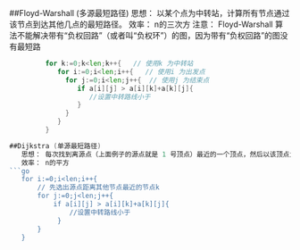 

##Floyd-Warshall (多源最短路径)
    思想： 以某个点为中转站，计算所有节点通过该节点到达其他几点的最短路径。
    效率： n的三次方
    注意： Floyd-Warshall 算法不能解决带有“负权回路”（或者叫“负权环”）的图，因为带有“负权回路”的图没有最短路
```go
         for k:=0;k<len;k++{   // 使用k 为中转站
            for i:=0;i<len;i++{   // 使用i 为出发点
              for j:=0;i<len;j++{  // 使用j 为结束点
                 if a[i][j] > a[i][k]+a[k][j]{
                    //设置中转路线小于
                 }
              }
            }
         }

##Dijkstra (单源最短路径)
   思想： 每次找到离源点（上面例子的源点就是 1 号顶点）最近的一个顶点，然后以该顶点为中心进行扩展，最终得到源点到其余所有点的最短路径
   效率： n的平方
```go
   for i:=0;i<len;i++{
       // 先选出源点距离其他节点最近的节点k
       for j:=0;j<len;j++{
           if a[i][j] > a[i][k]+a[k][j]{
               //设置中转路线小于
            }
       }
   }
